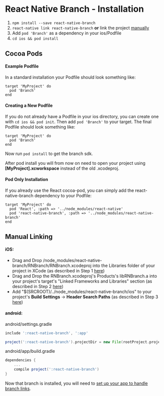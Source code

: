 # React Native Branch - Installation
1. `npm install --save react-native-branch`
2. `react-native link react-native-branch` **or** link the project [manually](#manual-linking)
3. Add `pod 'Branch'` as a dependency in your ios/Podfile
4. `cd ios && pod install`

## Cocoa Pods
#### Example Podfile
In a standard installation your Podfile should look something like:
```
target 'MyProject' do
  pod 'Branch'
end
```

#### Creating a New Podfile
If you do not already have a Podfile in your ios directory, you can create one with `cd ios && pod init`. Then add `pod 'Branch'` to your target. The final Podfile should look something like:
```
target 'MyProject' do
  pod 'Branch'
end
```
Now run `pod install` to get the branch sdk.

After pod install you will from now on need to open your project using **[MyProject].xcworkspace** instead of the old .xcodeproj.

#### Pod Only Installation
If you already use the React cocoa-pod, you can simply add the react-native-branch dependency to your Podfile:
```
target 'MyProject' do
  pod 'React', :path => '../node_modules/react-native'
  pod 'react-native-branch', :path => '../node_modules/react-native-branch'
end
```

## Manual Linking
#### iOS:
- Drag and Drop /node_modules/react-native-branch/RNBranch/RNBranch.xcodeproj into the Libraries folder of your project in XCode (as described in Step 1 [here](http://facebook.github.io/react-native/docs/linking-libraries-ios.html#manual-linking))
- Drag and Drop the RNBranch.xcodeproj's Products's libRNBranch.a into your project's target's "Linked Frameworks and Libraries" section (as described in Step 2 [here](http://facebook.github.io/react-native/docs/linking-libraries-ios.html#manual-linking))
- Add "$(SRCROOT)/../node_modules/react-native-branch/ios" to your project's **Build Settings** -> **Header Search Paths** (as described in Step 3 [here](http://facebook.github.io/react-native/docs/linking-libraries-ios.html#manual-linking))

#### android:
android/settings.gradle
```gradle
include ':react-native-branch', ':app'

project(':react-native-branch').projectDir = new File(rootProject.projectDir, '../node_modules/react-native-branch/android')
```
android/app/build.gradle
```gradle
dependencies {
    ...
    compile project(':react-native-branch')
}
```

Now that branch is installed, you will need to [set up your app to handle branch links](./setup.md).
